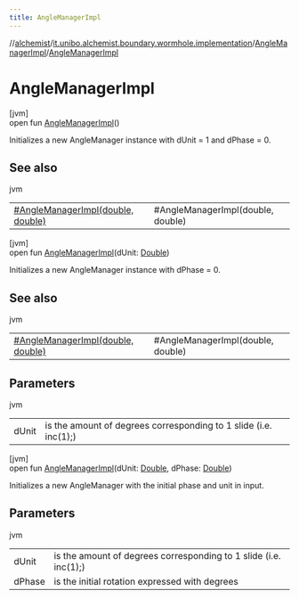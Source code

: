 ```yaml
---
title: AngleManagerImpl
---
```

//[alchemist](../../../index.html)/[it.unibo.alchemist.boundary.wormhole.implementation](../index.html)/[AngleManagerImpl](index.html)/[AngleManagerImpl](-angle-manager-impl.html)



# AngleManagerImpl



[jvm]\
open fun [AngleManagerImpl](-angle-manager-impl.html)()



Initializes a new AngleManager instance with dUnit = 1 and dPhase = 0.



## See also


jvm

| | |
|---|---|
| [#AngleManagerImpl(double, double)](-angle-manager-impl.html) | #AngleManagerImpl(double, double) |





[jvm]\
open fun [AngleManagerImpl](-angle-manager-impl.html)(dUnit: [Double](https://kotlinlang.org/api/latest/jvm/stdlib/kotlin/-double/index.html))



Initializes a new AngleManager instance with dPhase = 0.



## See also


jvm

| | |
|---|---|
| [#AngleManagerImpl(double, double)](-angle-manager-impl.html) | #AngleManagerImpl(double, double) |



## Parameters


jvm

| | |
|---|---|
| dUnit | is the amount of degrees corresponding to 1 slide (i.e. inc(1);) |





[jvm]\
open fun [AngleManagerImpl](-angle-manager-impl.html)(dUnit: [Double](https://kotlinlang.org/api/latest/jvm/stdlib/kotlin/-double/index.html), dPhase: [Double](https://kotlinlang.org/api/latest/jvm/stdlib/kotlin/-double/index.html))



Initializes a new AngleManager with the initial phase and unit in input.



## Parameters


jvm

| | |
|---|---|
| dUnit | is the amount of degrees corresponding to 1 slide (i.e. inc(1);) |
| dPhase | is the initial rotation expressed with degrees |




